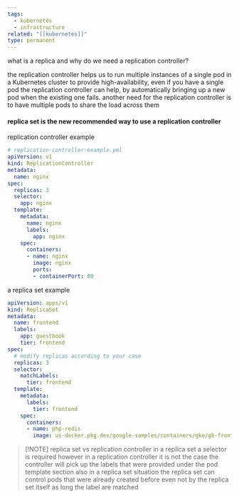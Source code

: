 ```yaml
---
tags:
  - kubernetes
  - infrastructure
related: "[[kubernetes]]"
type: permanent
---
```

what is a replica and why do we need a replication controller?

the replication controller helps us to run multiple instances of a single pod in a Kubernetes cluster to provide high-availability, even if you have a single pod the replication controller can help, by automatically bringing up a new pod when the existing one fails. another need for the replication controller is to have multiple pods to share the load across them 

#### replica set is the new recommended way to use a replication controller 

replication controller example 
```yaml 
# replication-controller-example.yml
apiVersion: v1
kind: ReplicationController
metadata:
  name: nginx
spec:
  replicas: 3
  selector:
    app: nginx
  template:
    metadata:
      name: nginx
      labels:
        app: nginx
    spec:
      containers:
      - name: nginx
        image: nginx
        ports:
        - containerPort: 80
```

a replica set example 

```yaml
apiVersion: apps/v1
kind: ReplicaSet
metadata:
  name: frontend
  labels:
    app: guestbook
    tier: frontend
spec:
  # modify replicas according to your case
  replicas: 3
  selector:
    matchLabels:
      tier: frontend
  template:
    metadata:
      labels:
        tier: frontend
    spec:
      containers:
      - name: php-redis
        image: us-docker.pkg.dev/google-samples/containers/gke/gb-frontend:v5
```


> [!NOTE] replica set vs replication controller
> in a replica set a selector is required however in a replication controller it is not the case the controller will pick up the labels that were provided under the pod template section also in a replica set situation the replica set can control pods that were already created before even not by the replica set itself as long the label are matched 

